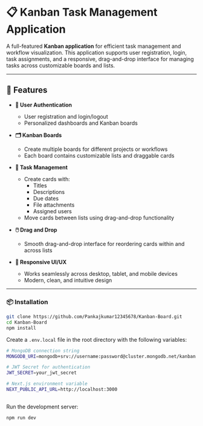 # 📋 Kanban Task Management Application

A full-featured **Kanban application** for efficient task management and workflow visualization. This application supports user registration, login, task assignments, and a responsive, drag-and-drop interface for managing tasks across customizable boards and lists.

---

## 🌟 Features

- **🔐 User Authentication**
  - User registration and login/logout
  - Personalized dashboards and Kanban boards

- **🗂️ Kanban Boards**
  - Create multiple boards for different projects or workflows
  - Each board contains customizable lists and draggable cards

- **📝 Task Management**
  - Create cards with:
    - Titles
    - Descriptions
    - Due dates
    - File attachments
    - Assigned users
  - Move cards between lists using drag-and-drop functionality

- **🖱️ Drag and Drop**
  - Smooth drag-and-drop interface for reordering cards within and across lists

- **📱 Responsive UI/UX**
  - Works seamlessly across desktop, tablet, and mobile devices
  - Modern, clean, and intuitive design

---



### 📦 Installation

```bash
git clone https://github.com/Pankajkumar12345678/Kanban-Board.git
cd Kanban-Board
npm install
```

Create a `.env.local` file in the root directory with the following variables:
```bash
# MongoDB connection string
MONGODB_URI=mongodb+srv://username:password@cluster.mongodb.net/kanban

# JWT Secret for authentication
JWT_SECRET=your_jwt_secret

# Next.js environment variable
NEXT_PUBLIC_API_URL=http://localhost:3000
   
```

Run the development server:
```bash
npm run dev
```
